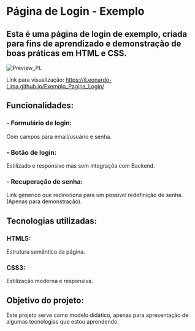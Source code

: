 <h1>Página de Login - Exemplo</h1>

<h2>Esta é uma página de login de exemplo, criada para fins de aprendizado e demonstração de boas práticas em HTML e CSS.</h2>

![Preview_PL](https://github.com/user-attachments/assets/a397ad59-75e1-4478-bf1a-81eba15419df)

Link para visualização: https://iLeonardo-Lima.github.io/Exemplo_Pagina_Login/

<h2>Funcionalidades:</h2>

<h3>- Formulário de login: </h3>Com campos para email/usuário e senha.
<h3>- Botão de login: </h3>Estilizado e responsivo mas sem integraçõa com Backend.
<h3>- Recuperação de senha: </h3>Link generico que redireciona para um possivel redefinição de senha. (Apenas para demonstração).

<h2>Tecnologias utilizadas:</h2>
<h3>HTML5: </h3>Estrutura semântica da página.
<h3>CSS3: </h3>Estilização moderna e responsiva.

<h2>Objetivo do projeto:</h2> 

Este projeto serve como modelo didático, apenas para apresentação de algumas tecnologias que estou aprendendo.






